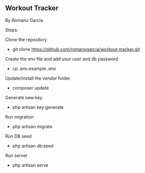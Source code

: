 ## Workout Tracker

By Romano Garcia

Steps:

Clone the repository
- git clone https://github.com/romanogarcia/workout-tracker.git

Create the env file and add your user and db password
- cp .env.example .env

Update/install the vendor folder
- composer update

Generate new key
- php artisan key:generate

Run migration 
- php artisan migrate

Run DB seed
- php artisan db:seed

Run server
- php artisan serve